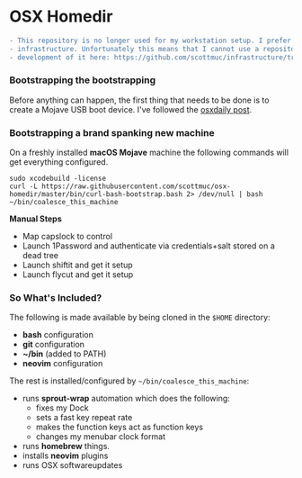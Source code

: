 # OSX Homedir

```diff
- This repository is no longer used for my workstation setup. I prefer to have 1 repository for all my personal
- infrastructure. Unfortunately this means that I cannot use a repository as a homedir. You can see the future
- development of it here: https://github.com/scottmuc/infrastructure/tree/master/homedirs
```

### Bootstrapping the bootstrapping

Before anything can happen, the first thing that needs to be done is to create a Mojave USB boot device. I've
followed the [osxdaily post](http://osxdaily.com/2018/09/26/make-macos-mojave-boot-usb-installer/).

### Bootstrapping a brand spanking new machine

On a freshly installed **macOS Mojave** machine the following commands will get everything configured.

```
sudo xcodebuild -license
curl -L https://raw.githubusercontent.com/scottmuc/osx-homedir/master/bin/curl-bash-bootstrap.bash 2> /dev/null | bash
~/bin/coalesce_this_machine
```

**Manual Steps**

* Map capslock to control
* Launch 1Password and authenticate via credentials+salt stored on a dead tree
* Launch shiftit and get it setup
* Launch flycut and get it setup

### So What's Included?

The following is made available by being cloned in the `$HOME` directory:

* **bash** configuration
* **git** configuration
* **~/bin** (added to PATH)
* **neovim** configuration

The rest is installed/configured by `~/bin/coalesce_this_machine`:

* runs **sprout-wrap** automation which does the following:
  * fixes my Dock
  * sets a fast key repeat rate
  * makes the function keys act as function keys
  * changes my menubar clock format
* runs **homebrew** things.
* installs **neovim** plugins
* runs OSX softwareupdates
